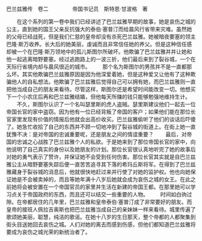 巴兰兹雅传　卷二
　　
　　帝国书记员　斯特恩·甘波格　著

　　在这个系列的第一卷中我们已经讲述了巴兰兹雅早期的故事，她是哀伤之城的公主，直到她的国王父亲反抗强大的泰伯·塞普汀而给晨风行省带来灾难。虽然她的父母已经战死，但是我们仁慈的皇帝却没有杀死巴兰兹雅。她被暗夜要塞的领主巴隆·斯万收养。长大后的她美丽，虔诚而且非常信任她的养父。但是这种信任感却被一个在巴隆·斯万领地中的孤儿斯图尔所破坏。他欺骗了巴兰兹雅并并让她和他一起逃离暗野要塞。经过逃跑路上的一波三折，他们最后来到了裂谷城，一个在天际行省境内却与晨风很近的城市。
　　那个名为斯图尔的男孩并不是一直都那么坏。其实他欺骗巴兰兹雅原因是因为他深爱着她，但是这种爱又让他有了这种欺骗他人的自私想法。他欺骗了巴兰兹雅后觉得自己可以拥有她，而巴兰兹雅则一直把他当成自己的朋友来看待。尽管这样，斯图尔还是希望时间能改变一切。他想买下一个小农庄后再和巴兰兹雅结婚，但他每天所赚的钱只能够勉强地维持生计。
　　不久，斯图尔认识了一个名叫瑟里斯的虎人盗贼。瑟里斯建议他们一起去一位帝国长官的家中盗窃。因为他有一位已经背叛了帝国的客户；如果他们能在那位长官家里发现有价值的情报后他就会出高价收买。巴兰兹雅偷听了他们的谈话后吓傻了。她急忙收拾了自己的东西并不顾一切地冲到了裂谷城的街道上。在街上她一直犹豫不决：是对帝国的忠诚重要呢，还是朋友之间的情谊重要？
　　最后，对帝国的忠诚之心战胜了巴兰兹雅个人的私欲。于是她来到了那位帝国长官的家中，向他说明了自己真实的身份以及她朋友的计划。那位长官很认真地听完了她的故事后对她的勇气表示了赞许，并保证她不会受到任何伤害。那位长官其实就是自巴兰兹雅公主从暗野要塞失踪后便一直苦苦追寻其下落的希玛丘斯将军。在得到了巴兰兹雅藏身于裂谷城的消息后，他就很快地赶过来并行使了对她的监护权。他也向她保证她是不会被卖掉的，而且等她年满十八岁后她就会成为哀伤之城的女王。在此之前她将会被安置在一个帝国官员的家里并生活在新建的帝国王都。在那里她可以学习点关于帝国政府的东西，而且还可以结交一些重要的人物。 
　　时间如白驹过隙。在帝都居住的几年里，巴兰兹雅和皇帝泰伯·塞普汀成了非常要好的朋友。而皇帝的接班人佩拉吉奥斯也把巴兰兹雅当成自己的亲妹妹一样来看待。城里传遍了歌颂她美丽，聪慧，纯洁的歌谣。在她十八岁的生日那天，整个帝都的人都聚集到街头目送她回去哀伤之城。人们对她的离去而感到伤感，但他们都知道巴兰兹雅将要成为哀伤之城光荣的新统治者了。
